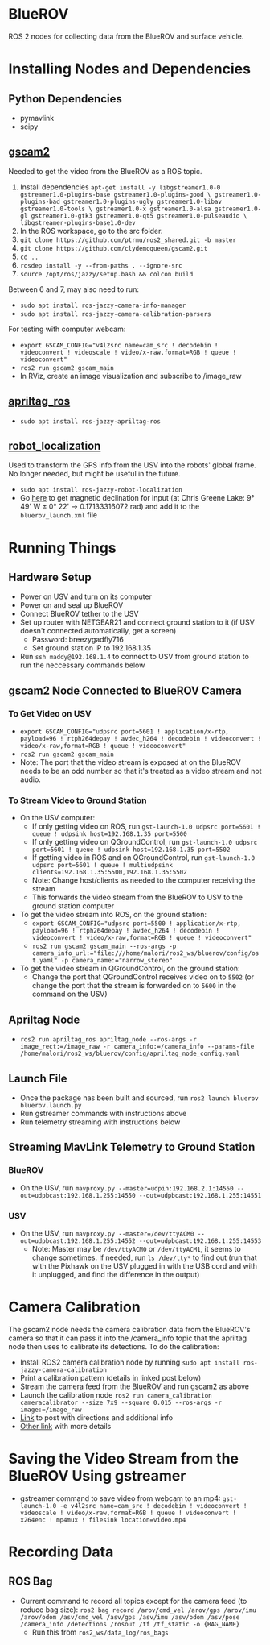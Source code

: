 # BlueROV
ROS 2 nodes for collecting data from the BlueROV and surface vehicle.

# Installing Nodes and Dependencies
## Python Dependencies
- pymavlink
- scipy

## [gscam2](https://github.com/clydemcqueen/gscam2)
Needed to get the video from the BlueROV as a ROS topic.

1. Install dependencies ```apt-get install -y libgstreamer1.0-0 gstreamer1.0-plugins-base gstreamer1.0-plugins-good \
 gstreamer1.0-plugins-bad gstreamer1.0-plugins-ugly gstreamer1.0-libav gstreamer1.0-tools \
 gstreamer1.0-x gstreamer1.0-alsa gstreamer1.0-gl gstreamer1.0-gtk3 gstreamer1.0-qt5 gstreamer1.0-pulseaudio \
 libgstreamer-plugins-base1.0-dev```
2. In the ROS workspace, go to the src folder.
3. ```git clone https://github.com/ptrmu/ros2_shared.git -b master```
4. ```git clone https://github.com/clydemcqueen/gscam2.git```
5. ```cd ..```
6. ```rosdep install -y --from-paths . --ignore-src```
7. ```source /opt/ros/jazzy/setup.bash && colcon build```

Between 6 and 7, may also need to run:
- ```sudo apt install ros-jazzy-camera-info-manager```
- ```sudo apt install ros-jazzy-camera-calibration-parsers```

For testing with computer webcam:
- ```export GSCAM_CONFIG="v4l2src name=cam_src ! decodebin ! videoconvert ! videoscale ! video/x-raw,format=RGB ! queue ! videoconvert"```
- ```ros2 run gscam2 gscam_main```
- In RViz, create an image visualization and subscribe to /image_raw

## [apriltag_ros](https://index.ros.org/p/apriltag_ros/#jazzy-overview)
- ```sudo apt install ros-jazzy-apriltag-ros```

## [robot_localization](http://docs.ros.org/en/jade/api/robot_localization/html/index.html)
Used to transform the GPS info from the USV into the robots' global frame.
No longer needed, but might be useful in the future.

- ```sudo apt install ros-jazzy-robot-localization```
- Go [here](http://www.ngdc.noaa.gov/geomag-web) to get magnetic declination for input (at Chris Greene Lake: 9° 49' W  ± 0° 22' -> 0.17133316072 rad) and add it to the ```bluerov_launch.xml``` file

# Running Things
## Hardware Setup
- Power on USV and turn on its computer
- Power on and seal up BlueROV
- Connect BlueROV tether to the USV
- Set up router with NETGEAR21 and connect ground station to it (if USV doesn't connected automatically, get a screen)
    - Password: breezygadfly716
    - Set ground station IP to 192.168.1.35
- Run ```ssh maddy@192.168.1.4``` to connect to USV from ground station to run the neccessary commands below

## gscam2 Node Connected to BlueROV Camera
### To Get Video on USV
- ```export GSCAM_CONFIG="udpsrc port=5601 ! application/x-rtp, payload=96 ! rtph264depay ! avdec_h264 ! decodebin ! videoconvert ! video/x-raw,format=RGB ! queue ! videoconvert"```
- ```ros2 run gscam2 gscam_main```
- Note: The port that the video stream is exposed at on the BlueROV needs to be an odd number so that it's treated as a video stream and not audio.

### To Stream Video to Ground Station
- On the USV computer:
    - If only getting video on ROS, run ```gst-launch-1.0 udpsrc port=5601 ! queue ! udpsink host=192.168.1.35 port=5500```
    - If only getting video on QGroundControl, run ```gst-launch-1.0 udpsrc port=5601 ! queue ! udpsink host=192.168.1.35 port=5502```
    - If getting video in ROS and on QGroundControl, run ```gst-launch-1.0 udpsrc port=5601 ! queue ! multiudpsink clients=192.168.1.35:5500,192.168.1.35:5502```
    - Note: Change host/clients as needed to the computer receiving the stream
    - This forwards the video stream from the BlueROV to USV to the ground station computer
- To get the video stream into ROS, on the ground station:
    - ```export GSCAM_CONFIG="udpsrc port=5500 ! application/x-rtp, payload=96 ! rtph264depay ! avdec_h264 ! decodebin ! videoconvert ! video/x-raw,format=RGB ! queue ! videoconvert"```
    - ```ros2 run gscam2 gscam_main --ros-args -p camera_info_url:="file:///home/malori/ros2_ws/bluerov/config/ost.yaml" -p camera_name:="narrow_stereo"```
- To get the video stream in QGroundControl, on the ground station:
    - Change the port that QGroundControl receives video on to ```5502``` (or change the port that the stream is forwarded on to ```5600``` in the command on the USV)


## Apriltag Node
- ```ros2 run apriltag_ros apriltag_node --ros-args -r image_rect:=/image_raw -r camera_info:=/camera_info --params-file /home/malori/ros2_ws/bluerov/config/apriltag_node_config.yaml```

## Launch File
- Once the package has been built and sourced, run ```ros2 launch bluerov bluerov.launch.py```
- Run gstreamer commands with instructions above
- Run telemetry streaming with instructions below

## Streaming MavLink Telemetry to Ground Station
### BlueROV
- On the USV, run ```mavproxy.py --master=udpin:192.168.2.1:14550 --out=udpbcast:192.168.1.255:14550 --out=udpbcast:192.168.1.255:14551```

### USV
- On the USV, run ```mavproxy.py --master=/dev/ttyACM0 --out=udpbcast:192.168.1.255:14552 --out=udpbcast:192.168.1.255:14553```
    - Note: Master may be ```/dev/ttyACM0``` or ```/dev/ttyACM1```, it seems to change sometimes.  If needed, run ```ls /dev/tty*``` to find out (run that with the Pixhawk on the USV plugged in with the USB cord and with it unplugged, and find the difference in the output)


# Camera Calibration
The gscam2 node needs the camera calibration data from the BlueROV's camera so that it can pass it into the /camera_info topic that the apriltag node then uses to calibrate its detections.  To do the calibration:
- Install ROS2 camera calibration node by running ```sudo apt install ros-jazzy-camera-calibration```
- Print a calibration pattern (details in linked post below)
- Stream the camera feed from the BlueROV and run gscam2 as above
- Launch the calibration node ```ros2 run camera_calibration cameracalibrator --size 7x9 --square 0.015 --ros-args -r image:=/image_raw```
- [Link](https://medium.com/starschema-blog/offline-camera-calibration-in-ros-2-45e81df12555) to post with directions and additional info
- [Other link](https://docs.nav2.org/tutorials/docs/camera_calibration.html) with more details


# Saving the Video Stream from the BlueROV Using gstreamer
- gstreamer command to save video from webcam to an mp4:  ```gst-launch-1.0 -e v4l2src name=cam_src ! decodebin ! videoconvert ! videoscale ! video/x-raw,format=RGB ! queue ! videoconvert ! x264enc ! mp4mux ! filesink location=video.mp4```


# Recording Data
## ROS Bag
- Current command to record all topics except for the camera feed (to reduce bag size): ```ros2 bag record /arov/cmd_vel /arov/gps /arov/imu /arov/odom /asv/cmd_vel /asv/gps /asv/imu /asv/odom /asv/pose /camera_info /detections /rosout /tf /tf_static -o {BAG_NAME}```
    - Run this from ```ros2_ws/data_log/ros_bags```